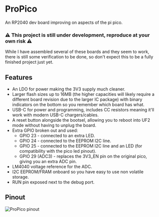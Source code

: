 # ProPico
An RP2040 dev board improving on aspects of the pi pico.

### ⚠️ This project is still under development, reproduce at your own risk ⚠️
While I have assembled several of these boards and they seem to work, there is still some verification to be done, so don't expect this to be a fully finished project just yet.
## Features
- An LDO for power making the 3V3 supply much cleaner.
- Larger flash sizes up to 16MB (the higher capacities will likely require a different board revision due to the larger IC package) with binary indicators on the bottom so you remember which board has what.
- USB-C for power and programming, includes CC resistors meaning it'll work with modern USB-C chargers/cables.
- A reset button alongside the bootsel, allowing you to reboot into UF2 mode without having to unplug the board.
- Extra GPIO broken out and used:
    * GPIO 23 - connected to an extra LED.
    * GPIO 24 - connected to the EEPROM I2C line.
    * GPIO 25 - connected to the EEPROM I2C line and an LED (for compatibility with the pico led pinout).
    * GPIO 29 (ADC3) - replaces the 3V3_EN pin on the original pico, giving you an extra ADC pin.
- LM4040 voltage reference for the ADC.
- I2C EEPROM/FRAM onboard so you have easy to use non volatile storage.
- RUN pin exposed next to the debug port.

## Pinout
![ProPico pinout](https://github.com/diminDDL/ProPico/blob/main/outputs/pinout_diagram/pico-pinout_export.svg?sanitize=true)
